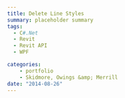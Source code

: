 ```yaml
---
title: Delete Line Styles
summary: placeholder summary
tags:
  - C#.Net
  - Revit
  - Revit API
  - WPF

categories:
    - portfolio
    - Skidmore, Owings &amp; Merrill
date: "2014-08-26"
---
```

